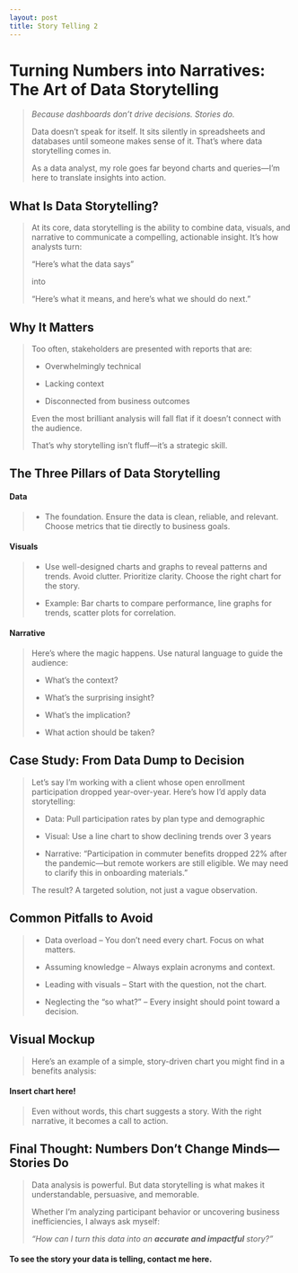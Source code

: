 ```yaml
---
layout: post
title: Story Telling 2
---
```


# Turning Numbers into Narratives: The Art of Data Storytelling

> *Because dashboards don’t drive decisions. Stories do.*
> 
> Data doesn’t speak for itself. It sits silently in spreadsheets and databases until someone makes sense of it. That’s where data storytelling comes in.
>
> As a data analyst, my role goes far beyond charts and queries—I’m here to translate insights into action.
> 

## What Is Data Storytelling?

> At its core, data storytelling is the ability to combine data, visuals, and narrative to communicate a compelling, actionable insight. It’s how analysts turn:
>
> “Here’s what the data says”
>
> into
>
> “Here’s what it means, and here’s what we should do next.”
> 

## Why It Matters

> Too often, stakeholders are presented with reports that are:
>
> * Overwhelmingly technical
> 
> * Lacking context
> 
> * Disconnected from business outcomes
> 
> Even the most brilliant analysis will fall flat if it doesn’t connect with the audience.
>
> That’s why storytelling isn’t fluff—it’s a strategic skill.
> 

## The Three Pillars of Data Storytelling

#### Data

> * The foundation. Ensure the data is clean, reliable, and relevant. Choose metrics that tie directly to business goals.
>
 
#### Visuals

> * Use well-designed charts and graphs to reveal patterns and trends. Avoid clutter. Prioritize clarity. Choose the right chart for the story.
>
> * Example: Bar charts to compare performance, line graphs for trends, scatter plots for correlation.
>
 
#### Narrative

> Here’s where the magic happens. Use natural language to guide the audience:
>
> * What’s the context?
> 
> * What’s the surprising insight?
> 
> * What’s the implication?
> 
> * What action should be taken?
>   

## Case Study: From Data Dump to Decision

> Let’s say I’m working with a client whose open enrollment participation dropped year-over-year. Here’s how I’d apply data storytelling:
>
> * Data: Pull participation rates by plan type and demographic
> 
> * Visual: Use a line chart to show declining trends over 3 years
> 
> * Narrative: “Participation in commuter benefits dropped 22% after the pandemic—but remote workers are still eligible. We may need to clarify this in onboarding materials.”
> 
> The result? A targeted solution, not just a vague observation.
> 

## Common Pitfalls to Avoid

> * Data overload – You don’t need every chart. Focus on what matters.
> 
> * Assuming knowledge – Always explain acronyms and context.
> 
> * Leading with visuals – Start with the question, not the chart.
> 
> * Neglecting the “so what?” – Every insight should point toward a decision.
>   

## Visual Mockup
> Here’s an example of a simple, story-driven chart you might find in a benefits analysis:

#### Insert chart here!

> Even without words, this chart suggests a story. With the right narrative, it becomes a call to action.

## Final Thought: Numbers Don’t Change Minds—Stories Do

> Data analysis is powerful. But data storytelling is what makes it understandable, persuasive, and memorable.
>
> Whether I’m analyzing participant behavior or uncovering business inefficiencies, I always ask myself:
>
> *“How can I turn this data into an **accurate and impactful** story?”*
>

#### To see the story your data is telling, contact me here.

